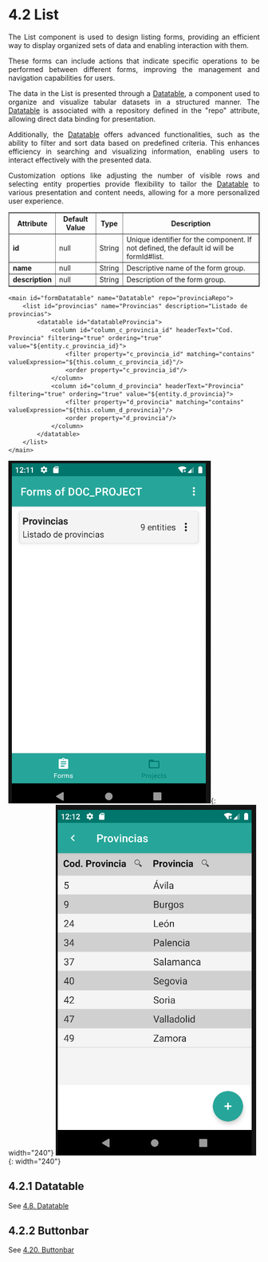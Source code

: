 # 4.2 List
<div style="text-align: justify;">
    <p>The List component is used to design listing forms, providing an efficient way to display organized sets of data and enabling interaction with them.</p>
    <p>These forms can include actions that indicate specific operations to be performed between different forms, improving the management and navigation capabilities for users.</p>
    <p>The data in the List is presented through a <a href="../datatable">Datatable</a>, a component used to organize and visualize tabular datasets in a structured manner. The <a href="../datatable">Datatable</a> is associated with a repository defined in the "repo" attribute, allowing direct data binding for presentation.</p>
    <p>Additionally, the <a href="../datatable">Datatable</a> offers advanced functionalities, such as the ability to filter and sort data based on predefined criteria. This enhances efficiency in searching and visualizing information, enabling users to interact effectively with the presented data.</p>
    <p>Customization options like adjusting the number of visible rows and selecting entity properties provide flexibility to tailor the <a href="../datatable">Datatable</a> to various presentation and content needs, allowing for a more personalized user experience.</p>
</div>
<table border="1">
    <thead>
        <tr>
            <th colspan="2">Attribute</th>
            <th>Default Value</th>
            <th>Type</th>
            <th>Description</th>
        </tr>
    </thead>
    <tbody>
        <tr>
            <td colspan="2"><strong>id</strong></td>
            <td>null</td>
            <td>String</td>
            <td>Unique identifier for the component. If not defined, the default id will be formId#list.</td>
        </tr>
        <tr>
            <td colspan="2"><strong>name</strong></td>
            <td>null</td>
            <td>String</td>
            <td>Descriptive name of the form group.</td>
        </tr>
        <tr>
            <td colspan="2"><strong>description</strong></td>
            <td>null</td>
            <td>String</td>
            <td>Description of the form group.</td>
        </tr>
    </tbody>
</table>

    <main id="formDatatable" name="Datatable" repo="provinciaRepo">
        <list id="provincias" name="Provincias" description="Listado de provincias">
            <datatable id="datatableProvincia">
                <column id="column_c_provincia_id" headerText="Cod. Provincia" filtering="true" ordering="true" value="${entity.c_provincia_id}">
                    <filter property="c_provincia_id" matching="contains" valueExpression="${this.column_c_provincia_id}"/>
                    <order property="c_provincia_id"/>
                </column>
                <column id="column_d_provincia" headerText="Provincia" filtering="true" ordering="true" value="${entity.d_provincia}">
                    <filter property="d_provincia" matching="contains" valueExpression="${this.column_d_provincia}"/>
                    <order property="d_provincia"/>
                </column>
            </datatable>
        </list>
    </main>

![Image 1](../img/list1.png){: width="240"} ![Image 2](../img/list2.png){: width="240"}

## 4.2.1 Datatable
See [4.8. Datatable](datatable.md)

## 4.2.2 Buttonbar
See [4.20. Buttonbar](buttonbar.md)
